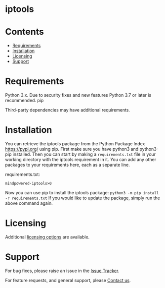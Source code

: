 
iptools
=======

Contents
========

* [Requirements](#requirements)
* [Installation](#installation)
* [Licensing](#licensing)
* [Support](#support)

# Requirements
Python 3.x. Due to security fixes and new features Python 3.7 or later is recommended.
pip


Third-party dependencies may have additional requirements.

# Installation
You can retrieve the iptools package from the Python Package Index https://pypi.org/ using pip. First make sure you have python3 and python3-pip installed. Then you can start by making a `requirements.txt` file in your working directory with the iptools requirement in it. You can add any other packages to your requirements here, each as a separate line.

requirements.txt:
```
mindpowered-iptools>0
```
Now you can use pip to install the iptools package: `python3 -m pip install -r requirements.txt`
If you would like to update the package, simply run the above command again.


# Licensing
Additional [licensing options][licensing] are available.

# Support
For bug fixes, please raise an issue in the [Issue Tracker][bugs].

For feature requests, and general support, please [Contact us][contact].



[bugs]: https://github.com/mindpowered/ip-tools-python/issues
[contact]: https://mindpowered.dev/support.html?ref=ip-tools-python/
[licensing]: https://mindpowered.dev/?ref=ip-tools-python

